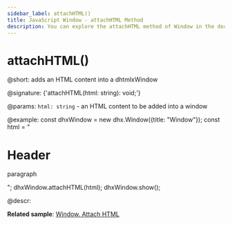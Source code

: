 ```yaml
---
sidebar_label: attachHTML()
title: JavaScript Window - attachHTML Method 
description: You can explore the attachHTML method of Window in the documentation of the DHTMLX JavaScript UI library. Browse developer guides and API reference, try out code examples and live demos, and download a free 30-day evaluation version of DHTMLX Suite 7.
---
```


# attachHTML()

@short: adds an HTML content into a dhtmlxWindow

@signature: {'attachHTML(html: string): void;'}

@params:
`html: string` - an HTML content to be added into a window

@example:
const dhxWindow = new dhx.Window({title: "Window"});
const html = "<h1>Header</h1><p>paragraph</p>";
dhxWindow.attachHTML(html);
dhxWindow.show();

@descr:

**Related sample**: [Window. Attach HTML](https://snippet.dhtmlx.com/6uelt44m)

[comment]: # (@related: window/how_to_start.md window/usage.md#attaching-content)
